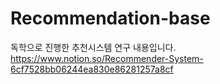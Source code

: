 # Recommendation-base

독학으로 진행한 추천시스템 연구 내용입니다.
https://www.notion.so/Recommender-System-6cf7528bb06244ea830e86281257a8cf
